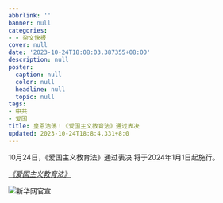 ```yaml
---
abbrlink: ''
banner: null
categories:
- - 杂文快报
cover: null
date: '2023-10-24T18:08:03.387355+08:00'
description: null
poster:
  caption: null
  color: null
  headline: null
  topic: null
tags:
- 中共
- 爱国
title: 皇恩浩荡！《爱国主义教育法》通过表决
updated: 2023-10-24T18:8:4.331+8:0
---
```

10月24日，《爱国主义教育法》通过表决 将于2024年1月1日起施行。

[*《爱国主义教育法》*]([https://](https://npcobserver.com/wp-content/uploads/2023/06/Patriotic-Education-Law-Draft.pdf))

![新华网官宣](https://cdn.jsdelivr.net/gh/shangy1yi/picx-images-hosting@master/image.6rhvfm31xyo0.png)
